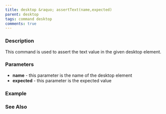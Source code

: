 ```yaml
---
title: desktop &raquo; assertText(name,expected)
parent: desktop
tags: command desktop
comments: true
---
```


### Description

This command is used to assert the text value in the given desktop element.

### Parameters

- **name** - this parameter is the name of the desktop element
- **expected** - this parameter is the expected value

### Example


### See Also